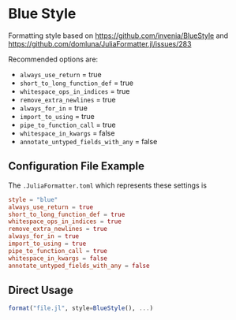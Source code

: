 # Blue Style

Formatting style based on https://github.com/invenia/BlueStyle
and https://github.com/domluna/JuliaFormatter.jl/issues/283

Recommended options are:

- `always_use_return` = true
- `short_to_long_function_def` = true
- `whitespace_ops_in_indices` = true
- `remove_extra_newlines` = true
- `always_for_in` = true
- `import_to_using` = true
- `pipe_to_function_call` = true
- `whitespace_in_kwargs` = false
- `annotate_untyped_fields_with_any` = false

## Configuration File Example

The `.JuliaFormatter.toml` which represents these settings is

```toml
style = "blue"
always_use_return = true
short_to_long_function_def = true
whitespace_ops_in_indices = true
remove_extra_newlines = true
always_for_in = true
import_to_using = true
pipe_to_function_call = true
whitespace_in_kwargs = false
annotate_untyped_fields_with_any = false
```


## Direct Usage

```julia
format("file.jl", style=BlueStyle(), ...)
```

